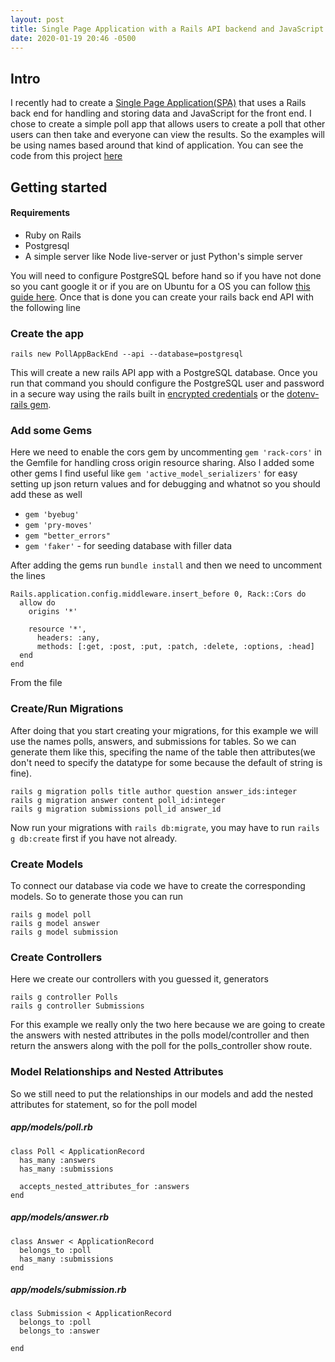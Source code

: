 ```yaml
---
layout: post
title: Single Page Application with a Rails API backend and JavaScript frontend
date: 2020-01-19 20:46 -0500
---
```


## Intro
  I recently had to create a [Single Page Application(SPA)](https://en.wikipedia.org/wiki/Single-page_application) that uses a Rails back end for handling and storing data and JavaScript for the front end.  I chose to create a simple poll app that allows users to create a poll that other users can then take and everyone can view the results.  So the examples will be using names based around that kind of application. You can see the code from this project [here](https://github.com/mikeg1440/PollerApp)

## Getting started

  #### Requirements
   - Ruby on Rails
   - Postgresql
   - A simple server like Node live-server or just Python's simple server


  You will need to configure PostgreSQL before hand so if you have not done so you cant google it or if you are on Ubuntu for a OS you can follow [this guide here](https://www.digitalocean.com/community/tutorials/how-to-install-and-use-postgresql-on-ubuntu-18-04).  Once that is done you can create your rails back end API with the following line


  ### Create the app
  ```
  rails new PollAppBackEnd --api --database=postgresql
  ```

  This will create a new rails API app with a PostgreSQL database.  Once you run that command you should configure the PostgreSQL user and password in a secure way using the rails built in [encrypted credentials](https://www.viget.com/articles/storing-secret-credentials-in-rails-5-2-and-up/) or the [dotenv-rails gem](https://rubygems.org/gems/dotenv-rails/versions/2.1.1).  

  ### Add some Gems

  Here we need to enable the cors gem by uncommenting `gem 'rack-cors'` in the Gemfile for handling cross origin resource sharing.  Also I added some other gems I find useful like `gem 'active_model_serializers'` for easy setting up json return values and for debugging and whatnot so you should add these as well
   - `gem 'byebug'`
   - `gem 'pry-moves'`
   - `gem "better_errors"`
   - `gem 'faker'` - for seeding database with filler data

  After adding the gems run `bundle install` and then we need to uncomment the lines
  ```
  Rails.application.config.middleware.insert_before 0, Rack::Cors do
    allow do
      origins '*'

      resource '*',
        headers: :any,
        methods: [:get, :post, :put, :patch, :delete, :options, :head]
    end
  end
  ```
  From the file

  ### Create/Run Migrations
  After doing that you start creating your migrations, for this example we will use the names polls, answers, and submissions for tables.  So we can generate them like this, specifing the name of the table then attributes(we don't need to specify the datatype for some because the default of string is fine).
  ```
  rails g migration polls title author question answer_ids:integer
  rails g migration answer content poll_id:integer
  rails g migration submissions poll_id answer_id
  ```
  Now run your migrations with `rails db:migrate`, you may have to run `rails g db:create` first if you have not already.   

  ### Create Models

  To connect our database via code we have to create the corresponding models.  So to generate those you can run
  ```
  rails g model poll
  rails g model answer
  rails g model submission
  ```

  ### Create Controllers

  Here we create our controllers with you guessed it, generators
  ```
  rails g controller Polls
  rails g controller Submissions
  ```
  For this example we really only the two here because we are going to create the answers with nested attributes in the polls model/controller and then return the answers along with the poll for the polls_controller show route.

  ### Model Relationships and Nested Attributes  

  So we still need to put the relationships in our models and add the nested attributes for statement, so for the poll model
  ##### app/models/poll.rb
  ```
  class Poll < ApplicationRecord
    has_many :answers
    has_many :submissions

    accepts_nested_attributes_for :answers
  end
  ```
  ##### app/models/answer.rb
  ```
  class Answer < ApplicationRecord
    belongs_to :poll
    has_many :submissions
  end

  ```
  ##### app/models/submission.rb
  ```
  class Submission < ApplicationRecord
    belongs_to :poll
    belongs_to :answer

  end
  ```

  
